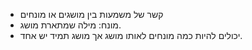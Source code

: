 - קשר של משמעות בין מושגים או מונחים
- מונח: מילה שמתארת מושג.
- יכולים להיות כמה מונחים לאותו מושג אך מושג תמיד יש אחד.